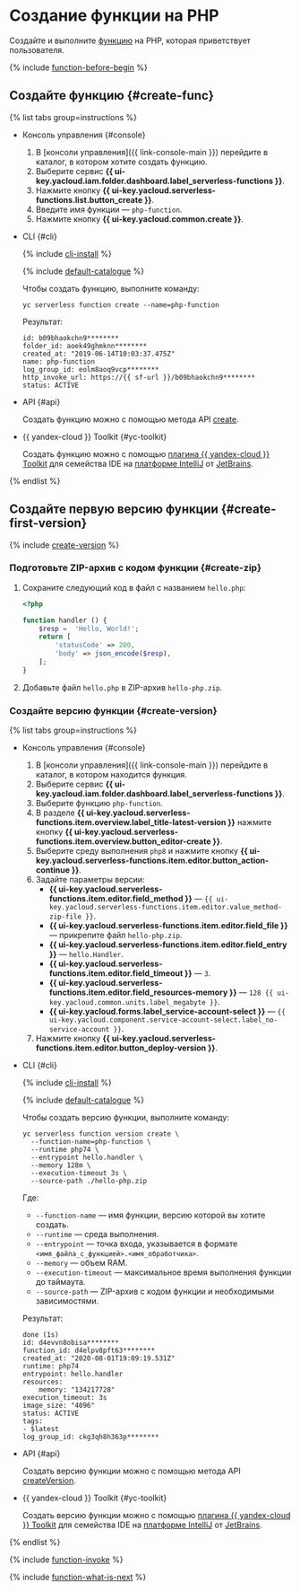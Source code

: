 # Создание функции на PHP

Создайте и выполните [функцию](../../concepts/function.md) на PHP, которая приветствует пользователя.

{% include [function-before-begin](../../../_includes/functions/function-before-begin.md) %}

## Создайте функцию {#create-func}

{% list tabs group=instructions %}

- Консоль управления {#console}

    1. В [консоли управления]({{ link-console-main }}) перейдите в каталог, в котором хотите создать функцию.
    1. Выберите сервис **{{ ui-key.yacloud.iam.folder.dashboard.label_serverless-functions }}**.
    1. Нажмите кнопку **{{ ui-key.yacloud.serverless-functions.list.button_create }}**.
    1. Введите имя функции — `php-function`.
    1. Нажмите кнопку **{{ ui-key.yacloud.common.create }}**.

- CLI {#cli}

    {% include [cli-install](../../../_includes/cli-install.md) %}

    {% include [default-catalogue](../../../_includes/default-catalogue.md) %}

    Чтобы создать функцию, выполните команду:

    ```
    yc serverless function create --name=php-function
    ```

    Результат:

    ```
    id: b09bhaokchn9********
    folder_id: aoek49ghmknn********
    created_at: "2019-06-14T10:03:37.475Z"
    name: php-function
    log_group_id: eolm8aoq9vcp********
    http_invoke_url: https://{{ sf-url }}/b09bhaokchn9********
    status: ACTIVE
    ```

- API {#api}

    Создать функцию можно с помощью метода API [create](../../functions/api-ref/Function/create.md).


- {{ yandex-cloud }} Toolkit {#yc-toolkit}

    Создать функцию можно с помощью [плагина {{ yandex-cloud }} Toolkit](https://github.com/yandex-cloud/ide-plugin-jetbrains) для семейства IDE на [платформе IntelliJ](https://www.jetbrains.com/ru-ru/opensource/idea/) от [JetBrains](https://www.jetbrains.com/).


{% endlist %}

## Создайте первую версию функции {#create-first-version}

{% include [create-version](../../../_includes/functions/create-version.md) %}

### Подготовьте ZIP-архив с кодом функции {#create-zip}

1. Сохраните следующий код в файл с названием `hello.php`:
    ```php
    <?php

    function handler () {
        $resp =  'Hello, World!';
        return [
            'statusCode' => 200,
            'body' => json_encode($resp),
        ];
    }
    ```

1. Добавьте файл `hello.php` в ZIP-архив `hello-php.zip`.

### Создайте версию функции {#create-version}

{% list tabs group=instructions %}

- Консоль управления {#console}

    1. В [консоли управления]({{ link-console-main }}) перейдите в каталог, в котором находится функция.
    1. Выберите сервис **{{ ui-key.yacloud.iam.folder.dashboard.label_serverless-functions }}**.
    1. Выберите функцию `php-function`.
    1. В разделе **{{ ui-key.yacloud.serverless-functions.item.overview.label_title-latest-version }}** нажмите кнопку **{{ ui-key.yacloud.serverless-functions.item.overview.button_editor-create }}**.
    1. Выберите среду выполнения `php8` и нажмите кнопку **{{ ui-key.yacloud.serverless-functions.item.editor.button_action-continue }}**.
    1. Задайте параметры версии:
        * **{{ ui-key.yacloud.serverless-functions.item.editor.field_method }}** — `{{ ui-key.yacloud.serverless-functions.item.editor.value_method-zip-file }}`.
        * **{{ ui-key.yacloud.serverless-functions.item.editor.field_file }}** — прикрепите файл `hello-php.zip`.
        * **{{ ui-key.yacloud.serverless-functions.item.editor.field_entry }}** — `hello.Handler`.
        * **{{ ui-key.yacloud.serverless-functions.item.editor.field_timeout }}** — `3`.
        * **{{ ui-key.yacloud.serverless-functions.item.editor.field_resources-memory }}** — `128 {{ ui-key.yacloud.common.units.label_megabyte }}`.
        * **{{ ui-key.yacloud.forms.label_service-account-select }}** — `{{ ui-key.yacloud.component.service-account-select.label_no-service-account }}`.
    1. Нажмите кнопку **{{ ui-key.yacloud.serverless-functions.item.editor.button_deploy-version }}**.

- CLI {#cli}

    {% include [cli-install](../../../_includes/cli-install.md) %}

    {% include [default-catalogue](../../../_includes/default-catalogue.md) %}

    Чтобы создать версию функции, выполните команду:

    ```
    yc serverless function version create \
      --function-name=php-function \
      --runtime php74 \
      --entrypoint hello.handler \
      --memory 128m \
      --execution-timeout 3s \
      --source-path ./hello-php.zip
    ```

    Где:

    * `--function-name` — имя функции, версию которой вы хотите создать.
    * `--runtime` — среда выполнения.
    * `--entrypoint` — точка входа, указывается в формате `<имя_файла_с_функцией>.<имя_обработчика>`.
    * `--memory` — объем RAM.
    * `--execution-timeout` — максимальное время выполнения функции до таймаута.
    * `--source-path` — ZIP-архив c кодом функции и необходимыми зависимостями.

    Результат:

    ```
    done (1s)
    id: d4evvn8obisa********
    function_id: d4elpv8pft63********
    created_at: "2020-08-01T19:09:19.531Z"
    runtime: php74
    entrypoint: hello.handler
    resources:
        memory: "134217728"
    execution_timeout: 3s
    image_size: "4096"
    status: ACTIVE
    tags:
    - $latest
    log_group_id: ckg3qh8h363p********
    ```

- API {#api}

    Создать версию функции можно с помощью метода API [createVersion](../../functions/api-ref/Function/createVersion.md).


- {{ yandex-cloud }} Toolkit {#yc-toolkit}

    Создать версию функции можно с помощью [плагина {{ yandex-cloud }} Toolkit](https://github.com/yandex-cloud/ide-plugin-jetbrains) для семейства IDE на [платформе IntelliJ](https://www.jetbrains.com/ru-ru/opensource/idea/) от [JetBrains](https://www.jetbrains.com/).


{% endlist %}

{% include [function-invoke](../../../_includes/functions/function-invoke-no-param.md) %}

{% include [function-what-is-next](../../../_includes/functions/function-what-is-next.md) %}